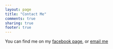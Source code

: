 ```yaml
---
layout: page
title: "Contact Me"
comments: true
sharing: true
footer: true
---
```

You can find me on my [facebook page](https://www.facebook.com/profile.php?id=100009025902065), or [email me](mailto:chenw44@uw.edu)
